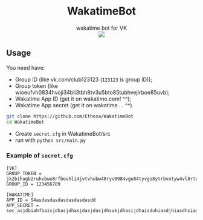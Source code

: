 <h1 align="center">WakatimeBot</h1>
<div align="center">
    wakatime bot for VK
</div>
<div align="center">
    <a href="https://wakatime.com/badge/github/Ethosa/WakatimeBot"><img src="https://wakatime.com/badge/github/Ethosa/WakatimeBot.svg"></a>
</div>

## Usage
You need have:
- Group ID (like vk.com/club123123 (`123123` is group ID));
- Group token (like wioeufvh0834hvoji34bli3tbh8tv3u5bto85tubhvejirboe85uvb);
- Wakatime App ID (get it on wakatime.com! ^^);
- Wakatime App secret (get it on wakatime ... ^^)

```bash
git clone https://github.com/Ethosa/WakatimeBot
cd WakatimeBot
```

- Create `secret.cfg` in WakatimeBot/src
- run with ```python src/main.py```

### Example of `secret.cfg`
```
[VK]
GROUP_TOKEN = jk2bihugb2ruhvbwo8rfbovhli4jvtvhubw48ryv0984vgo84tyvgo8ytrbvotyw4vl8rtuvbowtr8vuebrtl
GROUP_ID = 123456789

[WAKATIME]
APP_ID = S4asdasdasdasdasdasdasdd
APP_SECRET = sec_asjdbiahfbaisjdbasjdhasjdasjdasjdhsakjdhasijdhaisduhiasdjhiasdhsiadhiasjdhiasjdh
```
